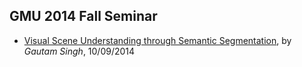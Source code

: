 ## GMU 2014 Fall Seminar

- [Visual Scene Understanding through Semantic Segmentation](Singh_Visual-Scene-Understanding-through-Semantic-Segmentation.md), by *Gautam Singh*, 10/09/2014
